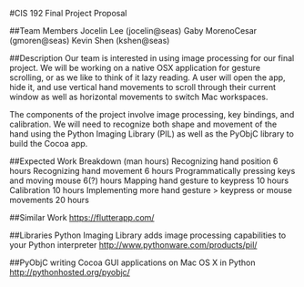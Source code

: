 #CIS 192 Final Project Proposal

##Team Members
Jocelin Lee (jocelin@seas)
Gaby MorenoCesar (gmoren@seas)
Kevin Shen (kshen@seas)

##Description
Our team is interested in using image processing for our final project. We will be working on a native OSX application for gesture scrolling, or as we like to think of it lazy reading. A user will open the app, hide it, and use vertical hand movements to scroll through their current window as well as horizontal movements to switch Mac workspaces.

The components of the project involve image processing, key bindings, and calibration. We will need to recognize both shape and movement of the hand using the Python Imaging Library (PIL) as well as the PyObjC library to build the Cocoa app.

##Expected Work Breakdown (man hours)
Recognizing hand position 6 hours
Recognizing hand movement 6 hours
Programmatically pressing keys and moving mouse 6(?) hours
Mapping hand gesture to keypress 10 hours
Calibration 10 hours
Implementing more hand gesture > keypress or mouse movements 20 hours

##Similar Work
https://flutterapp.com/

##Libraries
Python Imaging Library adds
image processing capabilities to your Python interpreter
http://www.pythonware.com/products/pil/

##PyObjC writing Cocoa GUI applications on Mac OS X in Python
http://pythonhosted.org/pyobjc/